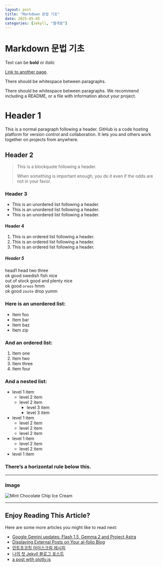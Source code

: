 ```yaml
---
layout: post
title: "Markdown 문법 기초" 
date: 2025-05-05
categories: [Jekyll, "웹개발"]
---
```


# Markdown 문법 기초

Text can be **bold** or *italic*

[Link to another page](https://snu.ac.kr).

There should be whitespace between paragraphs.

There should be whitespace between paragraphs. We recommend including a README, or a file with information about your project.

# Header 1

This is a normal paragraph following a header. GitHub is a code hosting platform for version control and collaboration. It lets you and others work together on projects from anywhere.

## Header 2

> This is a blockquote following a header.
>
> When something is important enough, you do it even if the odds are not in your favor.

### Header 3

- This is an unordered list following a header.
- This is an unordered list following a header.
- This is an unordered list following a header.

#### Header 4

1. This is an ordered list following a header.
2. This is an ordered list following a header.
3. This is an ordered list following a header.

##### Header 5

head1 head two three  
ok good swedish fish nice  
out of stock good and plenty nice  
ok good `oreos` hmm  
ok good `zoute` drop yumm  

### Here is an unordered list:

- Item foo
- Item bar
- Item baz
- Item zip

### And an ordered list:

1. Item one
2. Item two
3. Item three
4. Item four

### And a nested list:

- level 1 item
  - level 2 item
  - level 2 item
    - level 3 item
    - level 3 item
- level 1 item
  - level 2 item
  - level 2 item
  - level 2 item
- level 1 item
  - level 2 item
  - level 2 item
- level 1 item

### There’s a horizontal rule below this.

***

### Image

![Mint Chocolate Chip Ice Cream]((https://sumin-park-teaching.github.io/assets/img/mint-chocolate-chip-ice-cream.jpg))

***

## Enjoy Reading This Article?

Here are some more articles you might like to read next:

- [Google Gemini updates: Flash 1.5, Gemma 2 and Project Astra](https://blog.google/technology/ai/google-gemini-update-flash-ai-assistant-io-2024/)
- [Displaying External Posts on Your al-folio Blog](https://medium.com/@al-folio/displaying-external-posts-on-your-al-folio-blog-b60a1d241a0a?source=rss-17feae71c3c4------2)
- [민트초코칩 아이스크림 레시피](https://sumin-park-teaching.github.io/blog/2025/mint-chocolate-chip-ice-cream-recipe/)
- [나의 첫 Jekyll 블로그 포스트](https://0zzung0.github.io/blog/2025/my-first-jekyll-blog-post/)
- [a post with plotly.js](https://0zzung0.github.io/blog/2025/plotly/)

